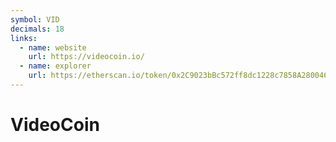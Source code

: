 ```yaml
---
symbol: VID
decimals: 18
links:
  - name: website
    url: https://videocoin.io/
  - name: explorer
    url: https://etherscan.io/token/0x2C9023bBc572ff8dc1228c7858A280046Ea8C9E5
---
```


# VideoCoin

